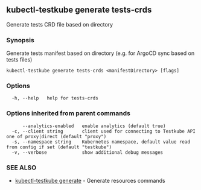 ## kubectl-testkube generate tests-crds

Generate tests CRD file based on directory

### Synopsis

Generate tests manifest based on directory (e.g. for ArgoCD sync based on tests files)

```
kubectl-testkube generate tests-crds <manifestDirectory> [flags]
```

### Options

```
  -h, --help   help for tests-crds
```

### Options inherited from parent commands

```
      --analytics-enabled   enable analytics (default true)
  -c, --client string       client used for connecting to Testkube API one of proxy|direct (default "proxy")
  -s, --namespace string    Kubernetes namespace, default value read from config if set (default "testkube")
  -v, --verbose             show additional debug messages
```

### SEE ALSO

* [kubectl-testkube generate](kubectl-testkube_generate.md)	 - Generate resources commands


